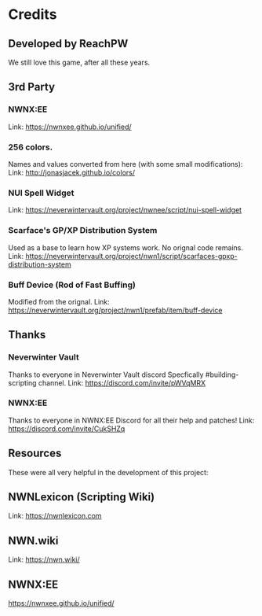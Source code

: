 # Credits

## Developed by ReachPW

We still love this game, after all these years.

## 3rd Party 

### NWNX:EE
Link: https://nwnxee.github.io/unified/

### 256 colors.  
Names and values converted from here (with some small modifications):
Link: http://jonasjacek.github.io/colors/

### NUI Spell Widget
Link: https://neverwintervault.org/project/nwnee/script/nui-spell-widget

### Scarface's GP/XP Distribution System
Used as a base to learn how XP systems work.  No orignal code remains.
Link: https://neverwintervault.org/project/nwn1/script/scarfaces-gpxp-distribution-system

### Buff Device (Rod of Fast Buffing)
Modified from the orignal.
Link: https://neverwintervault.org/project/nwn1/prefab/item/buff-device

## Thanks

### Neverwinter Vault
Thanks to everyone in Neverwinter Vault discord
Specfically #building-scripting channel.
Link: https://discord.com/invite/pWVqMRX

### NWNX:EE
Thanks to everyone in NWNX:EE Discord for all their help and patches!
Link: https://discord.com/invite/CukSHZq

## Resources

These were all very helpful in the development of this project: 

## NWNLexicon (Scripting Wiki)
Link: https://nwnlexicon.com

## NWN.wiki
Link: https://nwn.wiki/

## NWNX:EE 
https://nwnxee.github.io/unified/